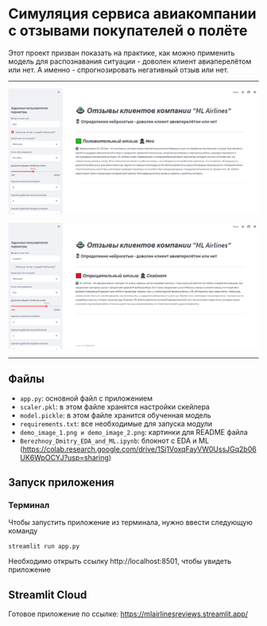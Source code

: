 # Симуляция сервиса авиакомпании с отзывами покупателей о полёте

Этот проект призван показать на практике, как можно применить модель для распознавания 
ситуации - доволен клиент авиаперелётом или нет. А именно - спрогнозировать 
негативный отзыв или нет.

---

![Позитивная оценка](demo_image_1.png)

![Негативная оценка](demo_image_2.png)

---

## Файлы

- `app.py`: основной файл с приложением
- `scaler.pkl`: в этом файле хранятся настройки скейлера
- `model.pickle`: в этом файле хранится обученная модель
- `requirements.txt`: все необходимые для запуска модули
- `demo_image_1.png и demo_image_2.png`: картинки для README файла
- `Berezhnoy_Dmitry_EDA_and_ML.ipynb`: блокнот с EDA и ML (https://colab.research.google.com/drive/1Sj1VoxqFayVW0UssJGq2b06UK6WpOCYJ?usp=sharing)

## Запуск приложения

### Терминал

Чтобы запустить приложение из терминала, нужно ввести следующую команду

```shell
streamlit run app.py
```
Необходимо открыть ссылку http://localhost:8501, чтобы увидеть приложение

## Streamlit Cloud

Готовое приложение по ссылке: https://mlairlinesreviews.streamlit.app/
